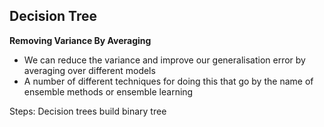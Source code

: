 ## Decision Tree
**Removing Variance By Averaging**
- We can reduce the variance and improve our generalisation error by averaging over different models
- A number of different techniques for doing this that go by the name of ensemble methods or ensemble learning

Steps:
Decision trees build binary tree



<!--stackedit_data:
eyJoaXN0b3J5IjpbOTgyNDQzNzE0LC0zMjQzNDEyNDksMTk0MD
AzOTgxNywxNzI1OTE5OTI0XX0=
-->